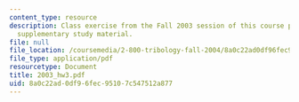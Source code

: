 ```yaml
---
content_type: resource
description: Class exercise from the Fall 2003 session of this course provided as
  supplementary study material.
file: null
file_location: /coursemedia/2-800-tribology-fall-2004/8a0c22ad0df96fec95107c547512a877_2003_hw3.pdf
file_type: application/pdf
resourcetype: Document
title: 2003_hw3.pdf
uid: 8a0c22ad-0df9-6fec-9510-7c547512a877
---
```

